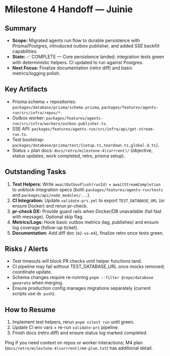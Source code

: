 # Milestone 4 Handoff — Juinie

## Summary
- **Scope:** Migrated agents run flow to durable persistence with Prisma/Postgres, introduced outbox publisher, and added SSE backfill capabilities.
- **State:** ✅ COMPLETE — Core persistence landed; integration tests green with deterministic helpers. CI updated to run against Postgres.
- **Next Focus:** Finalize documentation (retro diff) and basic metrics/logging polish.

## Key Artifacts
- Prisma schema + repositories: `packages/database/prisma/schema.prisma`, `packages/features/agents-run/src/infra/repos/*`.
- Outbox worker: `packages/features/agents-run/src/infra/workers/outbox-publisher.ts`.
- SSE API: `packages/features/agents-run/src/infra/api/get-stream-run.ts`.
- Test bootstrap: `packages/database/prisma/test/{setup.ts,teardown.ts,global.d.ts}`.
- Status + plan docs: `docs/retro/milestone-4(currrent)/` (objective, status updates, work completed, retro, prisma setup).

## Outstanding Tasks
1. **Test Helpers:** Write `awaitOutboxFlush(runId)` + `awaitStreamCompletion` to unblock integration specs (both `packages/features/agents-run/tests` and `packages/api/node_modules/...`).
2. **CI Integration:** Update `validate-prs.yml` to export `TEST_DATABASE_URL` (or ensure Docker) and rerun pr-check.
3. **pr-check DX:** Provide guard rails when Docker/DB unavailable (fail fast with message). Optional skip flag.
4. **Metrics/Logs:** Hook basic outbox metrics (lag, publishes) and ensure log coverage (follow-up ticket).
5. **Documentation:** Add diff doc (`m2-vs-m4`), finalize retro once tests green.

## Risks / Alerts
- Test timeouts will block PR checks until helper functions land.
- CI pipeline may fail without TEST_DATABASE_URL once mocks removed; coordinate update.
- Schema changes require re-running `pnpm --filter @repo/database generate` when merging.
- Ensure production config manages migrations separately (current scripts use `db push`).

## How to Resume
1. Implement test helpers, rerun `pnpm vitest run` until green.
2. Update CI env vars + re-run `validate-prs` pipeline.
3. Finish docs (retro diff) and ensure status log marked completed.

Ping if you need context on repos or worker interactions; M4 plan (`docs/retro/milestone-4(currrent)/m4-plan.txt`) has additional detail.
